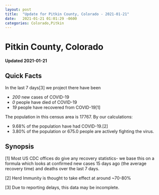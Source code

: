 ```yaml
---
layout: post
title:  "Update for Pitkin County, Colorado - 2021-01-21"
date:   2021-01-21 01:01:29 -0600
categories: Colorado,Pitkin
---
```


# Pitkin County, Colorado
#### Updated 2021-01-21

## Quick Facts

In the last 7 days[3] we project there have been
- *200* new cases of COVID-19
- *0* people have died of COVID-19
- *19* people have recovered from COVID-19[1]

The population in this census area is 17767. By our calculations:
- 9.68% of the population have had COVID-19.[2]
- 3.80% of the population or 675.0 people are actively fighting the virus.

## Synopsis




[1] Most US CDC offices do give any recovery statistics- we base this on a formula which looks at confirmed new cases
15 days ago (the average recovery time) and deaths over the last 7 days.

[2] Herd Immunity is thought to take effect at around ~70-80%

[3] Due to reporting delays, this data may be incomplete.
 
    